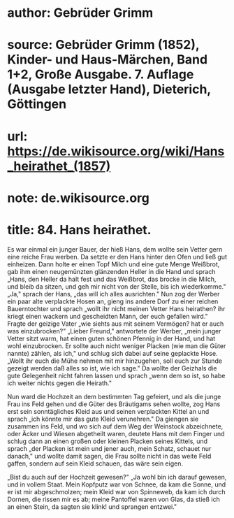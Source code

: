 # author: Gebrüder Grimm
# source: Gebrüder Grimm (1852), Kinder- und Haus-Märchen, Band 1+2, Große Ausgabe. 7. Auflage (Ausgabe letzter Hand), Dieterich, Göttingen
# url: https://de.wikisource.org/wiki/Hans_heirathet_(1857)
# note: de.wikisource.org
# title: 84. Hans heirathet.

Es war einmal ein junger Bauer, der hieß Hans, dem wollte sein Vetter gern eine reiche Frau werben. Da setzte er den Hans hinter den Ofen und ließ gut einheizen. Dann holte er einen Topf Milch und eine gute Menge Weißbrot, gab ihm einen neugemünzten glänzenden Heller in die Hand und sprach „Hans, den Heller da halt fest und das Weißbrot, das brocke in die Milch, und bleib da sitzen, und geh mir nicht von der Stelle, bis ich wiederkomme." „Ja," sprach der Hans, „das will ich alles ausrichten." Nun zog der Werber ein paar alte verplackte Hosen an, gieng ins andere Dorf zu einer reichen Bauerntochter und sprach „wollt ihr nicht meinen Vetter Hans heirathen? ihr kriegt einen wackern und gescheidten Mann, der euch gefallen wird." Fragte der geizige Vater „wie siehts aus mit seinem Vermögen? hat er auch was einzubrocken?" „Lieber Freund," antwortete der Werber, „mein junger Vetter sitzt warm, hat einen guten schönen Pfennig in der Hand, und hat wohl einzubrocken. Er sollte auch nicht weniger Placken (wie man die Güter nannte) zählen, als ich," und schlug sich dabei auf seine geplackte Hose. „Wollt ihr euch die Mühe nehmen mit mir hinzugehen, soll euch zur Stunde gezeigt werden daß alles so ist, wie ich sage." Da wollte der Geizhals die gute Gelegenheit nicht fahren lassen und sprach „wenn dem so ist, so habe ich weiter nichts gegen die Heirath." 

Nun ward die Hochzeit an dem bestimmten Tag gefeiert, und als die junge Frau ins Feld gehen und die Güter des Bräutigams  sehen wollte, zog Hans erst sein sonntägliches Kleid aus und seinen verplackten Kittel an und sprach „ich könnte mir das gute Kleid verunehren." Da giengen sie zusammen ins Feld, und wo sich auf dem Weg der Weinstock abzeichnete, oder Äcker und Wiesen abgetheilt waren, deutete Hans mit dem Finger und schlug dann an einen großen oder kleinen Placken seines Kittels, und sprach „der Placken ist mein und jener auch, mein Schatz, schauet nur danach," und wollte damit sagen, die Frau sollte nicht in das weite Feld gaffen, sondern auf sein Kleid schauen, das wäre sein eigen. 

„Bist du auch auf der Hochzeit gewesen?" „Ja wohl bin ich darauf gewesen, und in vollem Staat. Mein Kopfputz war von Schnee, da kam die Sonne, und er ist mir abgeschmolzen; mein Kleid war von Spinneweb, da kam ich durch Dornen, die rissen mir es ab; meine Pantoffel waren von Glas, da stieß ich an einen Stein, da sagten sie klink! und sprangen entzwei." 

